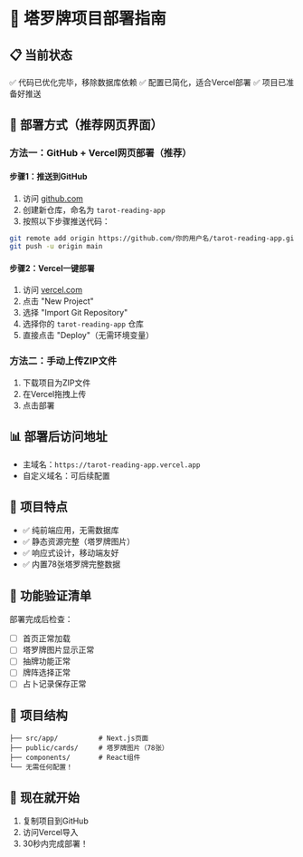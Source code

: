 # 🚀 塔罗牌项目部署指南

## 📋 当前状态
✅ 代码已优化完毕，移除数据库依赖
✅ 配置已简化，适合Vercel部署
✅ 项目已准备好推送

## 🎯 部署方式（推荐网页界面）

### 方法一：GitHub + Vercel网页部署（推荐）

#### 步骤1：推送到GitHub
1. 访问 [github.com](https://github.com)
2. 创建新仓库，命名为 `tarot-reading-app`
3. 按照以下步骤推送代码：

```bash
git remote add origin https://github.com/你的用户名/tarot-reading-app.git
git push -u origin main
```

#### 步骤2：Vercel一键部署
1. 访问 [vercel.com](https://vercel.com)
2. 点击 "New Project"
3. 选择 "Import Git Repository"
4. 选择你的 `tarot-reading-app` 仓库
5. 直接点击 "Deploy"（无需环境变量）

### 方法二：手动上传ZIP文件
1. 下载项目为ZIP文件
2. 在Vercel拖拽上传
3. 点击部署

## 📊 部署后访问地址
- 主域名：`https://tarot-reading-app.vercel.app`
- 自定义域名：可后续配置

## 🔧 项目特点
- ✅ 纯前端应用，无需数据库
- ✅ 静态资源完整（塔罗牌图片）
- ✅ 响应式设计，移动端友好
- ✅ 内置78张塔罗牌完整数据

## 📱 功能验证清单
部署完成后检查：
- [ ] 首页正常加载
- [ ] 塔罗牌图片显示正常
- [ ] 抽牌功能正常
- [ ] 牌阵选择正常
- [ ] 占卜记录保存正常

## 🎨 项目结构
```
├── src/app/          # Next.js页面
├── public/cards/     # 塔罗牌图片（78张）
├── components/       # React组件
└── 无需任何配置！
```

## 🚀 现在就开始
1. 复制项目到GitHub
2. 访问Vercel导入
3. 30秒内完成部署！